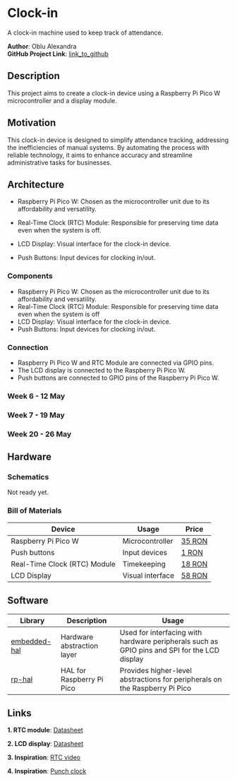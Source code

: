 # Clock-in

A clock-in machine used to keep track of attendance.

**Author**: Oblu Alexandra \
**GitHub Project Link**: [link_to_github](https://github.com/UPB-FILS-MA/project-alexandra214)


## Description

This project aims to create a clock-in device using a Raspberry Pi Pico W microcontroller and a display module.

## Motivation

This clock-in device is designed to simplify attendance tracking, addressing the inefficiencies of manual systems. By automating the process with reliable technology, it aims to enhance accuracy and streamline administrative tasks for businesses.

## Architecture

* Raspberry Pi Pico W: Chosen as the microcontroller unit due to its affordability and versatility.

* Real-Time Clock (RTC) Module: Responsible for preserving time data even when the system is off.

* LCD Display: Visual interface for the clock-in device.

* Push Buttons: Input devices for clocking in/out.

### Components
- Raspberry Pi Pico W: Chosen as the microcontroller unit due to its affordability and versatility.
- Real-Time Clock (RTC) Module: Responsible for preserving time data even when the system is off
- LCD Display: Visual interface for the clock-in device.
- Push Buttons: Input devices for clocking in/out.
  
### Connection
- Raspberry Pi Pico W and RTC Module are connected via GPIO pins.
- The LCD display is connected to the Raspberry Pi Pico W.
- Push buttons are connected to GPIO pins of the Raspberry Pi Pico W.


<!-- write every week your progress here -->

### Week 6 - 12 May

### Week 7 - 19 May

### Week 20 - 26 May

## Hardware

### Schematics

Not ready yet.

### Bill of Materials

| Device                          | Usage              | Price              |
|---------------------------------|--------------------|--------------------|
| Raspberry Pi Pico W             | Microcontroller    | [35 RON](https://www.optimusdigital.ro/en/raspberry-pi-boards/12394-raspberry-pi-pico-w.html) |
| Push buttons                    | Input devices      | [1 RON](https://www.optimusdigital.ro/ro/butoane-i-comutatoare/1119-buton-6x6x6.html) |
| Real-Time Clock (RTC) Module    | Timekeeping        | [18 RON](https://www.optimusdigital.ro/ro/altele/637-modul-ds3231-rtc-pentru-raspberry-pi-.html?search_query=rtc+module&results=15) |
| LCD Display                     | Visual interface   | [58 RON](https://www.optimusdigital.ro/ro/lcd-uri/1158-lcd-hat-1602-pentru-raspberry-pi.html?search_query=lcd+display+raspberry+pi&results=27)


## Software

| Library | Description | Usage |
|---------|-------------|-------|
| [embedded-hal](https://github.com/rust-embedded/embedded-hal) | Hardware abstraction layer | Used for interfacing with hardware peripherals such as GPIO pins and SPI for the LCD display |
| [rp-hal](https://github.com/rp-rs/rp-hal) | HAL for Raspberry Pi Pico | Provides higher-level abstractions for peripherals on the Raspberry Pi Pico |

## Links
**1. RTC module**: [Datasheet](https://www.optimusdigital.ro/ro/altele/637-modul-ds3231-rtc-pentru-raspberry-pi-.html?search_query=rtc+module&results=15)

**2. LCD display**: [Datasheet](https://www.optimusdigital.ro/en/lcds/1158-lcd-hat-1602-pentru-raspberry-pi.html)

**3. Inspiration**: [RTC video](https://www.youtube.com/watch?v=gv1h-3kK6SU&ab_channel=CoreElectronics)

**4. Inspiration**: [Punch clock](https://www.youtube.com/watch?v=kCpWF5UXfQ4&ab_channel=CBSSundayMorning)
